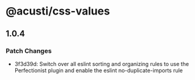 # @acusti/css-values

## 1.0.4

### Patch Changes

- 3f3d39d: Switch over all eslint sorting and organizing rules to use the
  Perfectionist plugin and enable the eslint no-duplicate-imports rule
